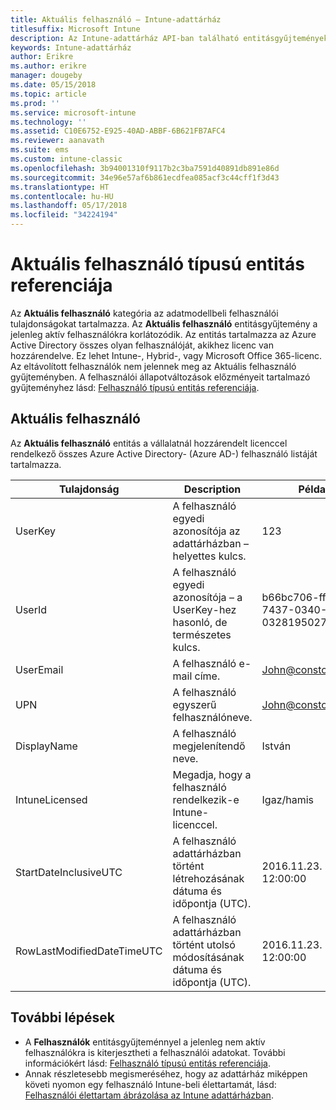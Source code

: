 ```yaml
---
title: Aktuális felhasználó – Intune-adattárház
titlesuffix: Microsoft Intune
description: Az Intune-adattárház API-ban található entitásgyűjtemények felhasználó kategóriájára vonatkozó referencia-témakör.
keywords: Intune-adattárház
author: Erikre
ms.author: erikre
manager: dougeby
ms.date: 05/15/2018
ms.topic: article
ms.prod: ''
ms.service: microsoft-intune
ms.technology: ''
ms.assetid: C10E6752-E925-40AD-ABBF-6B621FB7AFC4
ms.reviewer: aanavath
ms.suite: ems
ms.custom: intune-classic
ms.openlocfilehash: 3b94001310f9117b2c3ba7591d40891db891e86d
ms.sourcegitcommit: 34e96e57af6b861ecdfea085acf3c44cff1f3d43
ms.translationtype: HT
ms.contentlocale: hu-HU
ms.lasthandoff: 05/17/2018
ms.locfileid: "34224194"
---
```

# <a name="reference-for-current-user-entity"></a>Aktuális felhasználó típusú entitás referenciája

Az **Aktuális felhasználó** kategória az adatmodellbeli felhasználói tulajdonságokat tartalmazza. Az **Aktuális felhasználó** entitásgyűjtemény a jelenleg aktív felhasználókra korlátozódik. Az entitás tartalmazza az Azure Active Directory összes olyan felhasználóját, akikhez licenc van hozzárendelve. Ez lehet Intune-, Hybrid-, vagy Microsoft Office 365-licenc. Az eltávolított felhasználók nem jelennek meg az Aktuális felhasználó gyűjteményben. A felhasználói állapotváltozások előzményeit tartalmazó gyűjteményhez lásd: [Felhasználó típusú entitás referenciája](reports-ref-user.md).


## <a name="current-user"></a>Aktuális felhasználó

Az **Aktuális felhasználó** entitás a vállalatnál hozzárendelt licenccel rendelkező összes Azure Active Directory- (Azure AD-) felhasználó listáját tartalmazza.

| Tulajdonság  | Description | Példa |
|---------|------------|--------|
| UserKey |A felhasználó egyedi azonosítója az adattárházban – helyettes kulcs. |123 |
| UserId |A felhasználó egyedi azonosítója – a UserKey-hez hasonló, de természetes kulcs. |b66bc706-ffff-7437-0340-032819502773 |
| UserEmail |A felhasználó e-mail címe. |John@constoso.com |
| UPN | A felhasználó egyszerű felhasználóneve. | John@constoso.com |
| DisplayName |A felhasználó megjelenítendő neve. |István |
| IntuneLicensed |Megadja, hogy a felhasználó rendelkezik-e Intune-licenccel. |Igaz/hamis |
| StartDateInclusiveUTC |A felhasználó adattárházban történt létrehozásának dátuma és időpontja (UTC). |2016.11.23. 12:00:00 |
| RowLastModifiedDateTimeUTC |A felhasználó adattárházban történt utolsó módosításának dátuma és időpontja (UTC). |2016.11.23. 12:00:00 |

## <a name="next-steps"></a>További lépések
 - A **Felhasználók** entitásgyűjteménnyel a jelenleg nem aktív felhasználókra is kiterjesztheti a felhasználói adatokat. További információkért lásd: [Felhasználó típusú entitás referenciája](reports-ref-user.md).
 - Annak részletesebb megismeréséhez, hogy az adattárház miképpen követi nyomon egy felhasználó Intune-beli élettartamát, lásd: [Felhasználói élettartam ábrázolása az Intune adattárházban](reports-ref-user-timeline.md).

